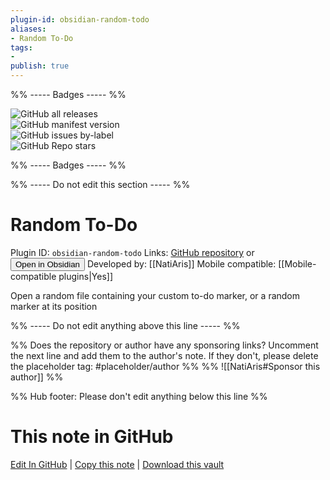 ```yaml
---
plugin-id: obsidian-random-todo
aliases:
- Random To-Do
tags: 
- 
publish: true
---
```


%% ----- Badges ----- %%

![GitHub all releases](https://img.shields.io/github/downloads/NatiAris/obsidian-random-todo/total?color=573E7A&logo=github&style=for-the-badge)   
![GitHub manifest version](https://img.shields.io/github/manifest-json/v/NatiAris/obsidian-random-todo?color=573E7A&logo=github&style=for-the-badge)   
![GitHub issues by-label](https://img.shields.io/github/issues/NatiAris/obsidian-random-todo/help%20wanted?color=573E7A&logo=github&style=for-the-badge)   
![GitHub Repo stars](https://img.shields.io/github/stars/NatiAris/obsidian-random-todo?color=573E7A&logo=github&style=for-the-badge)

%% ----- Badges ----- %%

%% ----- Do not edit this section ----- %%

# Random To-Do

Plugin ID: `obsidian-random-todo`
Links: [GitHub repository](https://github.com/NatiAris/obsidian-random-todo) or [<button id=HH>Open in Obsidian</button>](obsidian://goto-plugin?id=obsidian-random-todo)
Developed by: [[NatiAris]]
Mobile compatible: [[Mobile-compatible plugins|Yes]]

Open a random file containing your custom to-do marker, or a random marker at its position

%% ----- Do not edit anything above this line ----- %% 

%% Does the repository or author have any sponsoring links? Uncomment the next line and add them to the author's note. If they don't, please delete the placeholder tag: #placeholder/author %%
%% ![[NatiAris#Sponsor this author]] %%

%% Hub footer: Please don't edit anything below this line %%

# This note in GitHub

<span class="git-footer">[Edit In GitHub](https://github.dev/obsidian-community/obsidian-hub/blob/main/02%20-%20Community%20Expansions/02.05%20All%20Community%20Expansions/Plugins/obsidian-random-todo.md "git-hub-edit-note") | [Copy this note](https://raw.githubusercontent.com/obsidian-community/obsidian-hub/main/02%20-%20Community%20Expansions/02.05%20All%20Community%20Expansions/Plugins/obsidian-random-todo.md "git-hub-copy-note") | [Download this vault](https://github.com/obsidian-community/obsidian-hub/archive/refs/heads/main.zip "git-hub-download-vault") </span>